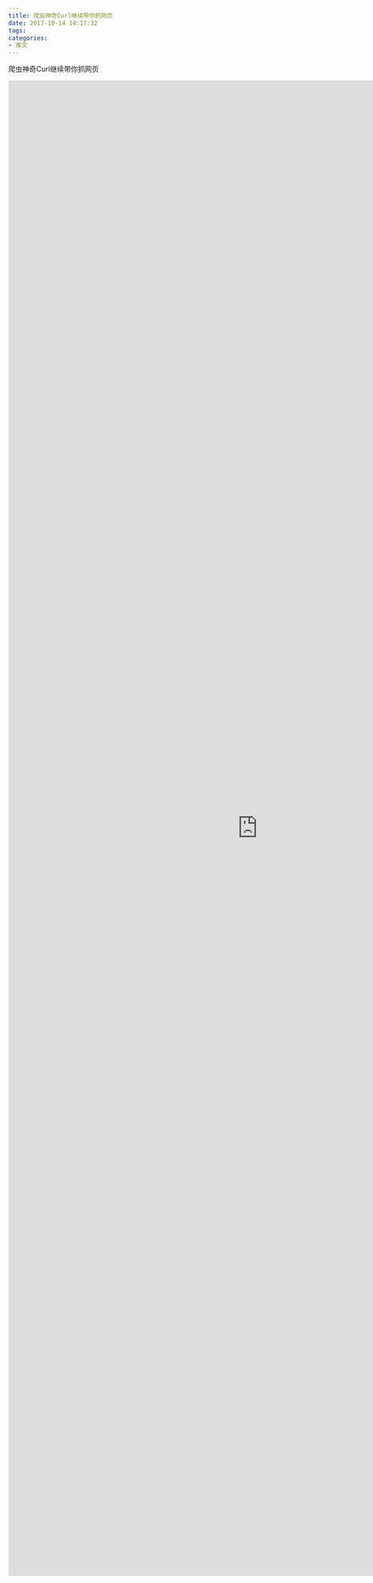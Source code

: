 ```yaml
---
title: 爬虫神奇Curl继续带你抓网页
date: 2017-10-14 14:17:32
tags:
categories:
- 推文
---
```



爬虫神奇Curl继续带你抓网页<!--more-->


<script src="https://apps.bdimg.com/libs/jquery/2.1.4/jquery.min.js">
</script>

<iframe src="https://mp.weixin.qq.com/s/uWaF-fqK4nuKUfUpyMx2TA" width="1000px" height="3000px" align="middle" scrolling="auto" frameborder=0></iframe>


<script type="text/javascript">
$.ajaxPrefilter( function (options) {
    if (options.crossDomain && jQuery.support.cors) {
       var http = (window.location.protocol === 'http:' ? 'http:' : 'https:');
       options.url = http + '//cors-anywhere.herokuapp.com/' + options.url;
       //options.url = "http://cors.corsproxy.io/url=" + options.url;
    }
});
                     
 var share_link="https://mp.weixin.qq.com/s/uWaF-fqK4nuKUfUpyMx2TA";//微信文章地址
$.get(
      share_link,
      function (response) {
      console.log("> ", response); 
      var html = response;
      html=html.replace(/data-src/g, "src"); 
      var html_src = 'data:text/html;charset=utf-8,' + html;
      $("iframe").attr("src" , html_src);
});</script>